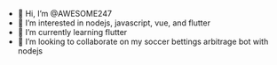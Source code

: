 - 👋 Hi, I’m @AWESOME247
- 👀 I’m interested in nodejs, javascript, vue, and flutter
- 🌱 I’m currently learning flutter
- 💞️ I’m looking to collaborate on my soccer bettings arbitrage bot with nodejs


<!---
AWESOME247/AWESOME247 is a ✨ special ✨ repository because its `README.md` (this file) appears on your GitHub profile.
You can click the Preview link to take a look at your changes.
--->
